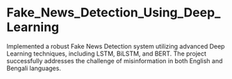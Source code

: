 # Fake_News_Detection_Using_Deep_Learning
Implemented a robust Fake News Detection system utilizing advanced Deep Learning techniques, including LSTM, BiLSTM, and BERT. The project successfully addresses the challenge of misinformation in both English and Bengali languages.

